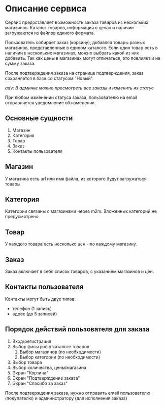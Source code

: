 # Описание сервиса

Сервис предоставляет возможность заказа товаров из нескольких магазинов.
Каталог товаров, информация о ценах и наличии загружаются из файлов
единого формата.

Пользователь собирает заказ (корзину), добавляя товары разных магазинов,
представленные в едином каталоге. Если один товар есть в наличии 
в нескольких магазинах, можно выбрать какой из них добавить.
Так как цены в магазинах могут отличаться, это повлияет и на сумму
заказа.

После подтверждения заказа на странице подтверждения, заказ сохраняется
в базе со статусом "Новый".

*adv: В админке можно просмотреть все заказы и изменить их статус*

При любом изменении статуса заказа, пользователю на email отправляется
уведомление об изменении.

## Основные сущности

1. Магазин
2. Категория
3. Товар
4. Заказ
5. Контакты пользователя

## Магазин

У магазина есть url или имя файла, из которого будут загружаться товары.

## Категория

Категории связаны с магазинами через m2m.
Вложенных категорий не предусмотрено.

## Товар

У каждого товара есть несколько цен - по каждому магазину.

## Заказ

Заказ включает в себя список товаров, с указанием магазинов и цен.

## Контакты пользователя

Контакты могут быть двух типов:
* телефон (1 запись)
* адрес (до 5 записей)

## Порядок действий пользователя для заказа

1. Вход/регистрация
2. Выбор фильтров в каталоге товаров
   1. Выбор магазинов (по необходимости)
   2. Выбор категории (по необходимости)
3. Выбор товара
4. Выбор количества, цены/магазина
5. Экран "Корзина"
6. Экран "Подтверждение заказа"
7. Экран "Спасибо за заказ"

После подтверждения заказа, нужно отправить email пользователю (покупателю)
и администратору (для исполнения заказа)